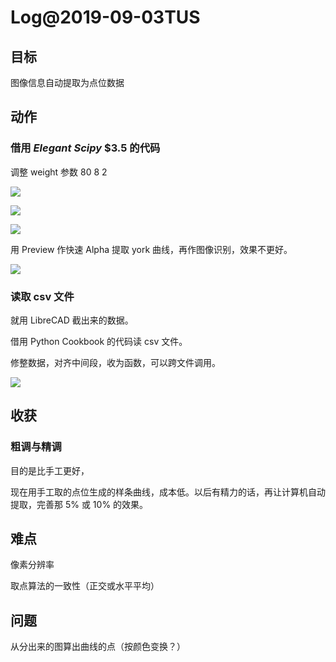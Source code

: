 # Log@2019-09-03TUS

## 目标

图像信息自动提取为点位数据

## 动作

### 借用 *Elegant Scipy* $3.5 的代码

调整 weight 参数 80 8 2

![](https://tva1.sinaimg.cn/large/006y8mN6gy1g6mkfqif4dj30zk0qoq5l.jpg)

![](https://tva1.sinaimg.cn/large/006y8mN6gy1g6mkgeiwr1j30zk0qo0xe.jpg)

![](https://tva1.sinaimg.cn/large/006y8mN6gy1g6mkgvbtoxj30zk0qotaw.jpg)

用 Preview 作快速 Alpha 提取 york 曲线，再作图像识别，效果不更好。

![](https://tva1.sinaimg.cn/large/006y8mN6gy1g6mki3t5xkj313g0u076o.jpg)

### 读取 csv 文件

就用 LibreCAD 截出来的数据。

借用 Python Cookbook 的代码读 csv 文件。

修整数据，对齐中间段，收为函数，可以跨文件调用。

![](https://tva1.sinaimg.cn/large/006y8mN6ly1g6mkri0lpoj31r00u01kx.jpg)

## 收获

### 粗调与精调

目的是比手工更好，

现在用手工取的点位生成的样条曲线，成本低。以后有精力的话，再让计算机自动提取，完善那 5% 或 10% 的效果。

## 难点

像素分辨率

取点算法的一致性（正交或水平平均）



## 问题

从分出来的图算出曲线的点（按颜色变换？）